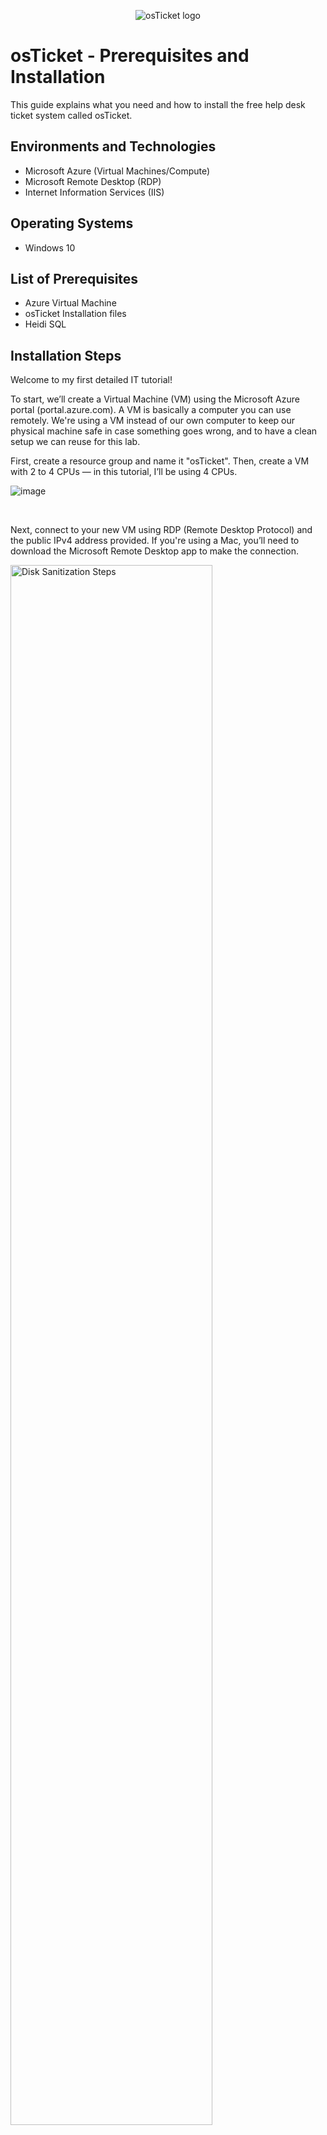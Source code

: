 <p align="center">
<img src="https://i.imgur.com/Clzj7Xs.png" alt="osTicket logo"/>
</p>

<h1>osTicket - Prerequisites and Installation</h1>
This guide explains what you need and how to install the free help desk ticket system called osTicket.<br />




<h2>Environments and Technologies </h2>

- Microsoft Azure (Virtual Machines/Compute)
- Microsoft Remote Desktop (RDP)
- Internet Information Services (IIS)

<h2>Operating Systems </h2>

- Windows 10</b> 

<h2>List of Prerequisites</h2>

- Azure Virtual Machine
- osTicket Installation files
- Heidi SQL

<h2>Installation Steps</h2>

<p>
</p>
<p>
Welcome to my first detailed IT tutorial!

To start, we’ll create a Virtual Machine (VM) using the Microsoft Azure portal (portal.azure.com). A VM is basically a computer you can use remotely. We're using a VM instead of our own computer to keep our physical machine safe in case something goes wrong, and to have a clean setup we can reuse for this lab.

First, create a resource group and name it "osTicket". Then, create a VM with 2 to 4 CPUs — in this tutorial, I’ll be using 4 CPUs.
  
![image](https://github.com/user-attachments/assets/fe575e13-ec1a-4d2b-85e5-df784cae6832)

</p>
<br />
<p>
</p>
<p>Next, connect to your new VM using RDP (Remote Desktop Protocol) and the public IPv4 address provided.
If you're using a Mac, you’ll need to download the Microsoft Remote Desktop app to make the connection. 
</p>
<img src="https://i.imgur.com/uLVKzxS.png" height="80%" width="80%" alt="Disk Sanitization Steps"/>
</p>
<br />

<p>
</p>
<p>
Now that you're connected to your VM, you'll need to turn on IIS (Internet Information Services). Here's how:

    Open the Control Panel.

    Click on "Uninstall a program".

    On the left side, click "Turn Windows features on or off".

    A list will pop up — find and check Internet Information Services, then click OK to enable it.
</p>  
<img src="https://i.imgur.com/qtEnuWu.png" height="80%" width="80%" alt="Disk Sanitization Steps"/>
</p>
<br />
</p>
<p>
Great! Now that IIS is enabled, the next step is to install the Web Platform Installer.

I’ve provided a link here:
👉 [Download Materials for osTicket Setup](https://drive.google.com/drive/u/0/folders/1APMfNyfNzcxZC6EzdaNfdZsUwxWYChf6)

Click the link, then download and install the Web Platform Installer from the folder. This tool will help us easily install the other components needed for osTicket.
</p>
<img src="https://i.imgur.com/AxHCfQ6.png" height="80%" width="80%" alt="Disk Sanitization Steps"/>  
</p>
<p>
Once you've installed the Web Platform Installer, open it.

Inside the app, do the following:

    Install MySQL 5.5.

    Then, install the x86 version of PHP — make sure to go up to version 7.3 (don’t go beyond that).

Some parts may fail to install, like:

    The C++ Redistributable Package

    PHP 7.3.8

    PHP Manager for IIS

Don't worry — these files are included in the download link I shared earlier, so you can install them manually from there if needed.
</p>
<img src="https://i.imgur.com/JJ8bZeJ.png" height="80%" width="80%" alt="Disk Sanitization Steps"/>
<p>
</p>
<p>
Next, download the osTicket software.

Once it’s downloaded:

    Extract the files.

    Open the extracted folder and find the folder named "upload".

    Copy the "upload" folder to this location on your VM:
    C:\inetpub\wwwroot

    After copying it, rename the folder from "upload" to "osTicket".
</P>
<img src="https://i.imgur.com/TUGiSKi.png" height="80%" width="80%" alt="Disk Sanitization Steps"/>
</p>
<br />
<p>
</p>
<p>
Now, follow these steps:

    Open IIS Manager.

    Restart the server from there.

    In IIS Manager, go to Sites → Default → osTicket.

    On the right side, click "Browse *:80".

Your default web browser should now open the osTicket webserver setup page.
</p>
<img src="https://i.imgur.com/4AkTkV0.png" height="80%" width="80%" alt="Disk Sanitization Steps"/>
<br />
<p>
</p>
<p>
Here’s what you need to do to enable the extensions:

    Go back into IIS Manager.

    Navigate to Sites → Default → osTicket.

    Double-click on PHP Manager.

    Click on "Disable or enable an extension".

    Enable the following extensions:

        php_intl.dll

        php_opcache.dll

    After enabling the extensions, refresh the osTicket webserver.

Once you’ve done that, you should see that the "Intl Extension" is now enabled.
</p>
<img src="https://i.imgur.com/APZgUTT.png" height="80%" width="80%" alt="Disk Sanitization Steps"/>
<br />
<p>
</p>
<p>
Here’s how to configure the ost-config.php file:

    Go to C:\inetpub\wwwroot\osTicket\include.

    Find the file ost-sampleconfig.php and rename it to ost-config.php.

Next, set the correct permissions:

    Right-click on ost-config.php and select Properties.

    Go to the Security tab.

    Click Advanced.

    Click on Disable inheritance and select Remove all inherited permissions from this object.

    Under New permissions, click Add, then select Everyone and grant Full control (All permissions).

Once that’s done, save your changes.
</p>
<img src="https://i.imgur.com/1nYaYGe.png" height="80%" width="80%" alt="Disk Sanitization Steps"/>
<br />
<p>
</p>
<p>
Now, continue setting up osTicket in your browser:

    In the osTicket setup page, click Continue to proceed.

    You’ll be asked to name your Helpdesk — choose a name that fits your needs.

    Then, select a default email address where osTicket will receive emails from customers when they submit tickets.

After filling out these details, you can move forward with the rest of the setup process.
</p>
<img src="https://i.imgur.com/RmVk3q5.png" height="80%" width="80%" alt="Disk Sanitization Steps"/>
<br />
<p>
<p>Great! Now, let's continue setting up osTicket in the browser:

    For the MySQL Database settings:

        Database Name: osTicket

        MySQL Username: root

        MySQL Password: Password1

    Click "Install Now!".

If everything is set up correctly, you should see a success message with no errors.
Clean Up:

After installation, do the following to secure your setup:

    Delete the setup folder:

        Navigate to C:\inetpub\wwwroot\osTicket\setup and delete the entire folder.

    Set permissions to "Read" only for the ost-config.php file:

        Go to C:\inetpub\wwwroot\osTicket\include\ost-config.php and change the permissions to Read only.

Access the Admin Panel:

Now, you can log in to the osTicket Admin Panel:

    Open your browser and go to:
    http://localhost/osTicket/scp/login.php

Log in with the admin credentials you set up earlier. Congratulations, your osTicket setup is complete!
